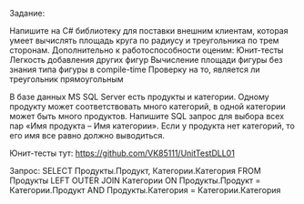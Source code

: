 Задание: 

Напишите на C# библиотеку для поставки внешним клиентам, которая умеет вычислять площадь круга по радиусу и треугольника по трем сторонам. Дополнительно к работоспособности оценим:
Юнит-тесты
Легкость добавления других фигур
Вычисление площади фигуры без знания типа фигуры в compile-time
Проверку на то, является ли треугольник прямоугольным

В базе данных MS SQL Server есть продукты и категории. Одному продукту может соответствовать много категорий, в одной категории может быть много продуктов. Напишите SQL запрос для выбора всех пар «Имя продукта – Имя категории». Если у продукта нет категорий, то его имя все равно должно выводиться.

Юнит-тесты тут: https://github.com/VK85111/UnitTestDLL01

Запрос:
SELECT
  Продукты.Продукт,
  Категории.Категория
FROM Продукты LEFT OUTER JOIN Категории
  ON Продукты.Продукт = Категории.Продукт
  AND Продукты.Категория = Категории.Категория
